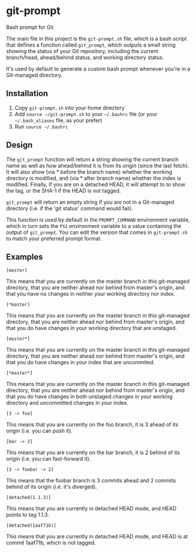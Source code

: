 # git-prompt

Bash prompt for Git

The main file in this project is the ``git-prompt.sh`` file, which is a
bash script that defines a function called ``git_prompt``, which outputs
a small string showing the status of your Git repository, including the
current branch/head, ahead/behind status, and working directory status.

It's used by default to generate a custom bash prompt whenever you're in
a Git-managed directory.

## Installation

1. Copy ``git-prompt.sh`` into your home directory
2. Add ``source ~/git-prompt.sh`` to your ``~/.bashrc`` file (or your
   ``~/.bash_aliases`` file, as your prefer)
3. Run ``source ~/.bashrc``

## Design

The ``git_prompt`` function will return a string showing the current branch
name as well as how ahead/behind it is from its origin (since the last fetch).
It will also show (via * before the branch name) whether the working
directory is modified, and (via * after branch name) whether the index
is modified. Finally, if you are on a detached HEAD, it will attempt to
to show the tag, or the SHA-1 if the HEAD is not tagged.

``git_prompt`` will return an empty string if you are not in a Git-managed
directory (i.e. if the 'git status' command would fail).

This function is used by default in the ``PROMPT_COMMAND`` environment
variable, which in turn sets the ``PS1`` environment variable to a value
containing the output of ``git_prompt``.  You can edit the version that
comes in ``git-prompt.sh`` to match your preferred prompt format.

## Examples

``[master]``

This means that you are currently on the master branch in this git-managed
directory, that you are neither ahead nor behind from master's origin,
and that you have no changes in neither your working directory nor index.

``[*master]``

This means that you are currently on the master branch in this git-managed
directory, that you are neither ahead nor behind from master's origin,
and that you do have changes in your working directory that are unstaged.

``[master*]``

This means that you are currently on the master branch in this git-managed
directory, that you are neither ahead nor behind from master's origin,
and that you do have changes in your index that are uncommited.

``[*master*]``

This means that you are currently on the master branch in this git-managed
directory, that you are neither ahead nor behind from master's origin,
and that you do have changes in both unstaged changes in your working
directory and uncommitted changes in your index.

``[3 -> foo]``

This means that you are currently on the foo branch, it is 3 ahead of its
origin (i.e. you can push it).

``[bar -> 2]``

This means that you are currently on the bar branch, it is 2 behind of its
origin (i.e. you can fast-forward it).

``[3 -> foobar -> 2]``

This means that the foobar branch is 3 commits ahead and 2 commits behind
of its origin (i.e. it's diverged).

``[detached(1.1.3)]``

This means that you are currently in detached HEAD mode, and HEAD points
to tag 1.1.3.

``[detached(1aaf71b)]``

This means that you are currently in detached HEAD mode, and HEAD is at
commit 1aaf71b, which is not tagged.

